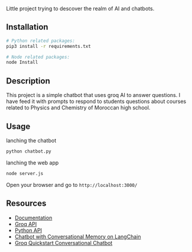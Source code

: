 Little project trying to descover the realm of AI and chatbots.

## Installation
```bash
# Python related packages:
pip3 install -r requirements.txt

# Node related packages:
node Install
```

## Description
This project is a simple chatbot that uses groq AI to answer questions.
I have feed it with prompts to respond to students questions about courses related to Physics and Chemistry of Moroccan high school.

## Usage
lanching the chatbot
```bash
python chatbot.py
```

lanching the web app
```bash
node server.js
```
Open your browser and go to `http://localhost:3000/`

## Resources
- [Documentation](https://console.groq.com/docs/examples)
- [Groq API](https://console.groq.com/docs/api)
- [Python API](https://console.groq.com/docs/python)
- [Chatbot with Conversational Memory on LangChain](https://replit.com/@GroqCloud/Chatbot-with-Conversational-Memory-on-LangChain#main.py)
- [Groq Quickstart Conversational Chatbot](https://replit.com/@GroqCloud/Groq-Quickstart-Conversational-Chatbot?v=1#README.md)
